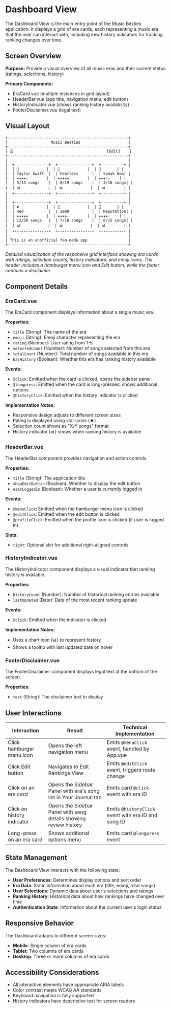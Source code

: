 # Dashboard View

The Dashboard View is the main entry point of the Music Besties application. It displays a grid of era cards, each representing a music era that the user can interact with, including new history indicators for tracking ranking changes over time.

## Screen Overview

**Purpose:** Provide a visual overview of all music eras and their current status (ratings, selections, history)

**Primary Components:**
- EraCard.vue (multiple instances in grid layout)
- HeaderBar.vue (app title, navigation menu, edit button)
- HistoryIndicator.vue (shows ranking history availability)
- FooterDisclaimer.vue (legal text)

## Visual Layout

```
+-----------------------------------------------------+
|                   Music Besties                     |
+-----------------------------------------------------+
| ☰                                         [Edit]    |
+-----------------------------------------------------+
|                                                     |
|  +---------------+  +---------------+  +----------+ |
|  | 🤠            |  | 💛            |  | 💜       | |
|  | Taylor Swift  |  | Fearless      |  | Speak Now| |
|  | ★★★★☆        |  | ★★★★★        |  | ★★★☆☆    | |
|  | 5/13 songs    |  | 8/19 songs    |  | 3/16 songs| |
|  | 📊            |  | 📊            |  | 📊        | |
|  +---------------+  +---------------+  +----------+ |
|                                                     |
|  +---------------+  +---------------+  +----------+ |
|  | ❤️            |  | 🌊            |  | 🐍       | |
|  | Red           |  | 1989          |  | Reputation| |
|  | ★★★★★        |  | ★★★★☆        |  | ★★★★☆    | |
|  | 12/30 songs   |  | 7/16 songs    |  | 6/15 songs| |
|  | 📊            |  | 📊            |  | 📊        | |
|  +---------------+  +---------------+  +----------+ |
|                                                     |
| This is an unofficial fan-made app                  |
+-----------------------------------------------------+
```

*Detailed visualization of the responsive grid interface showing era cards with ratings, selection counts, history indicators, and emoji icons. The header includes a hamburger menu icon and Edit button, while the footer contains a disclaimer.*

## Component Details

### EraCard.vue

The EraCard component displays information about a single music era.

**Properties:**
- `title` (String): The name of the era
- `emoji` (String): Emoji character representing the era
- `rating` (Number): User rating from 1-5
- `selectedCount` (Number): Number of songs selected from this era
- `totalCount` (Number): Total number of songs available in this era
- `hasHistory` (Boolean): Whether this era has ranking history available

**Events:**
- `@click`: Emitted when the card is clicked, opens the sidebar panel
- `@longpress`: Emitted when the card is long-pressed, shows additional options
- `@historyClick`: Emitted when the history indicator is clicked

**Implementation Notes:**
- Responsive design adjusts to different screen sizes
- Rating is displayed using star icons (★)
- Selection count shows as "X/Y songs" format
- History indicator (📊) shows when ranking history is available

### HeaderBar.vue

The HeaderBar component provides navigation and action controls.

**Properties:**
- `title` (String): The application title
- `showEditButton` (Boolean): Whether to display the edit button
- `userLoggedIn` (Boolean): Whether a user is currently logged in

**Events:**
- `@menuClick`: Emitted when the hamburger menu icon is clicked
- `@editClick`: Emitted when the edit button is clicked
- `@profileClick`: Emitted when the profile icon is clicked (if user is logged in)

**Slots:**
- `right`: Optional slot for additional right-aligned controls

### HistoryIndicator.vue

The HistoryIndicator component displays a visual indicator that ranking history is available.

**Properties:**
- `historyCount` (Number): Number of historical ranking entries available
- `lastUpdated` (Date): Date of the most recent ranking update

**Events:**
- `@click`: Emitted when the indicator is clicked

**Implementation Notes:**
- Uses a chart icon (📊) to represent history
- Shows a tooltip with last updated date on hover

### FooterDisclaimer.vue

The FooterDisclaimer component displays legal text at the bottom of the screen.

**Properties:**
- `text` (String): The disclaimer text to display

## User Interactions

| Interaction | Result | Technical Implementation |
|-------------|--------|---------------------------|
| Click hamburger menu icon | Opens the left navigation menu | Emits `@menuClick` event, handled by App.vue |
| Click Edit button | Navigates to Edit Rankings View | Emits `@editClick` event, triggers route change |
| Click on an era card | Opens the Sidebar Panel with era's song list in Your Journal tab | Emits card `@click` event with era ID |
| Click on history indicator | Opens the Sidebar Panel with song details showing review history | Emits `@historyClick` event with era ID and song ID |
| Long-press on an era card | Shows additional options menu | Emits card `@longpress` event |

## State Management

The Dashboard View interacts with the following state:

- **User Preferences**: Determines display options and sort order
- **Era Data**: Static information about each era (title, emoji, total songs)
- **User Selections**: Dynamic data about user's selections and ratings
- **Ranking History**: Historical data about how rankings have changed over time
- **Authentication State**: Information about the current user's login status

## Responsive Behavior

The Dashboard adapts to different screen sizes:
- **Mobile**: Single column of era cards
- **Tablet**: Two columns of era cards
- **Desktop**: Three or more columns of era cards

## Accessibility Considerations

- All interactive elements have appropriate ARIA labels
- Color contrast meets WCAG AA standards
- Keyboard navigation is fully supported
- History indicators have descriptive text for screen readers
